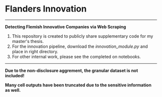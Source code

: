 # Flanders Innovation
---

**Detecting Flemish Innovative Companies via Web Scraping**

1. This repository is created to publicly share supplementary code for my master's thesis.
2. For the innovation pipeline, download the *innovation_module.py* and place in right directory.
3. For other internal work, please see the completed on notebooks.

---
**Due to the non-disclosure aggrement, the granular dataset is not included!**

**Many cell outputs have been truncated due to the sensitive information as well.**
